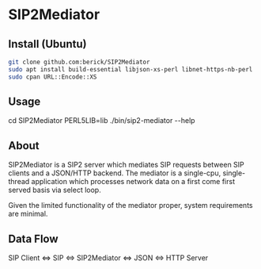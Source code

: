 # SIP2Mediator

## Install (Ubuntu)

```sh
git clone github.com:berick/SIP2Mediator
sudo apt install build-essential libjson-xs-perl libnet-https-nb-perl
sudo cpan URL::Encode::XS
```

## Usage

cd SIP2Mediator
PERL5LIB=lib ./bin/sip2-mediator --help

## About

SIP2Mediator is a SIP2 server which mediates SIP requests between
SIP clients and a JSON/HTTP backend.  The mediator is a single-cpu,
single-thread application which processes network data on a first come
first served basis via select loop.

Given the limited functionality of the mediator proper, system requirements
are minimal.

## Data Flow

SIP Client <=> SIP <=> SIP2Mediator <=> JSON <=> HTTP Server



